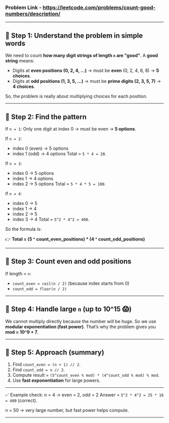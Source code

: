 ### Problem Link - https://leetcode.com/problems/count-good-numbers/description/
---

## 🔹 Step 1: Understand the problem in simple words

We need to count **how many digit strings of length `n` are "good"**.
A **good string** means:

* Digits at **even positions (0, 2, 4, …)** → must be **even** (0, 2, 4, 6, 8) → **5 choices**.
* Digits at **odd positions (1, 3, 5, …)** → must be **prime digits (2, 3, 5, 7)** → **4 choices**.

So, the problem is really about multiplying choices for each position.

---

## 🔹 Step 2: Find the pattern

If `n = 1`:
Only one digit at index 0 → must be even → **5 options**.

If `n = 2`:

* index 0 (even) → 5 options
* index 1 (odd) → 4 options
  Total = `5 * 4 = 20`.

If `n = 3`:

* index 0 → 5 options
* index 1 → 4 options
* index 2 → 5 options
  Total = `5 * 4 * 5 = 100`.

If `n = 4`:

* index 0 → 5
* index 1 → 4
* index 2 → 5
* index 3 → 4
  Total = `5^2 * 4^2 = 400`.

So the formula is:

👉 **Total = (5 ^ count_even_positions) * (4 ^ count_odd_positions)**

---

## 🔹 Step 3: Count even and odd positions

If length = `n`:

* `count_even = ceil(n / 2)` (because index starts from 0)
* `count_odd = floor(n / 2)`

---

## 🔹 Step 4: Handle large `n` (up to 10^15 😱)

We cannot multiply directly because the number will be huge.
So we use **modular exponentiation (fast power)**.
That’s why the problem gives you **mod = 10^9 + 7**.

---

## 🔹 Step 5: Approach (summary)

1. Find `count_even = (n + 1) // 2`.
2. Find `count_odd = n // 2`.
3. Compute result = `(5^count_even % mod) * (4^count_odd % mod) % mod`.
4. Use **fast exponentiation** for large powers.

---

✅ Example check:
n = 4 → even = 2, odd = 2
Answer = `5^2 * 4^2 = 25 * 16 = 400` (correct).

n = 50 → very large number, but fast power helps compute.

---

